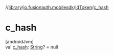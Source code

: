 //[library](../../../index.md)/[io.fusionauth.mobilesdk](../index.md)/[IdToken](index.md)/[c_hash](c_hash.md)

# c_hash

[androidJvm]\
val [c_hash](c_hash.md): [String](https://kotlinlang.org/api/core/kotlin-stdlib/kotlin/-string/index.html)? = null